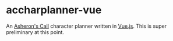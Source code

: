 # accharplanner-vue

An [Asheron's Call](https://www.asheronscall.com) character planner written in
[Vue.js](https://vuejs.org). This is super preliminary at this point.
